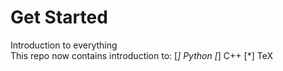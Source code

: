 # Get Started
Introduction to everything   
This repo now contains introduction to:
[*] Python
[*] C++
[*] TeX


